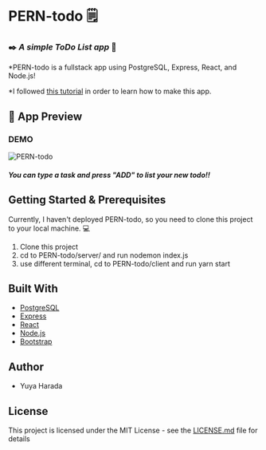 # PERN-todo 🗒

### ✒️ *A simple ToDo List app* 📖


*PERN-todo is a fullstack app using PostgreSQL, Express, React, and Node.js!

*I followed [this tutorial](https://www.youtube.com/watch?v=ldYcgPKEZC8&ab_channel=freeCodeCamp.org) in order to learn how to make this app.


## 👀 App Preview

### DEMO

![PERN-todo](https://i.ibb.co/Cv1XqSP/Screen-Shot-2020-09-29-at-14-09-42.png)

##### You can type a task and press "ADD" to list your new todo!!


## Getting Started & Prerequisites

Currently, I haven't deployed PERN-todo, so you need to clone this project to your local machine. 💻

1. Clone this project
2. cd to PERN-todo/server/ and run nodemon index.js
3. use different terminal, cd to PERN-todo/client and run yarn start



## Built With

- [PostgreSQL](https://www.postgresql.org/)
- [Express](https://expressjs.com/)
- [React](https://reactjs.org/)
- [Node.js](https://nodejs.org/en/)
- [Bootstrap](https://getbootstrap.com/)


## Author

- Yuya Harada


## License

This project is licensed under the MIT License - see the [LICENSE.md](LICENSE.md) file for details



